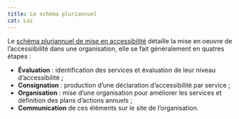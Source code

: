```yaml
---
title: Le schéma pluriannuel
cat: Loi
---
```


Le [schéma pluriannuel de mise en accessibilité](/obligations/#schema-pluriannuel-de-mise-en-accessibilite) détaille la mise en oeuvre de l’accessiibilité dans une organisation, elle se fait généralement en quatres étapes :

* **Évaluation** : identification des services et évaluation de leur niveau d’accessibilité ;
* **Consignation** : production d’une déclaration d’accessibilité par service ;
* **Organisation** : mise d’une organisation pour améliorer les services et définition des plans d’actions annuels ;
* **Communication** de ces éléments sur le site de l’organisation.
